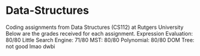 # Data-Structures
Coding assignments from Data Structures (CS112) at Rutgers University
Below are the grades received for each assignment.
Expression Evaluation: 80/80
Little Search Engine: 71/80
MST: 80/80
Polynomial: 80/80
DOM Tree: not good lmao dwbi 
